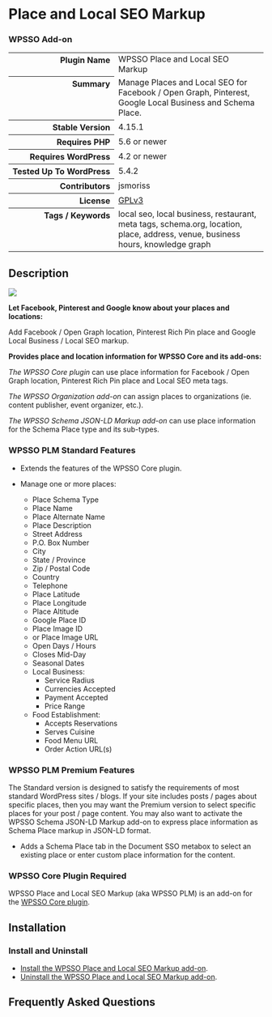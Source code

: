 <h1>Place and Local SEO Markup</h1><h3>WPSSO Add-on</h3>

<table>
<tr><th align="right" valign="top" nowrap>Plugin Name</th><td>WPSSO Place and Local SEO Markup</td></tr>
<tr><th align="right" valign="top" nowrap>Summary</th><td>Manage Places and Local SEO for Facebook / Open Graph, Pinterest, Google Local Business and Schema Place.</td></tr>
<tr><th align="right" valign="top" nowrap>Stable Version</th><td>4.15.1</td></tr>
<tr><th align="right" valign="top" nowrap>Requires PHP</th><td>5.6 or newer</td></tr>
<tr><th align="right" valign="top" nowrap>Requires WordPress</th><td>4.2 or newer</td></tr>
<tr><th align="right" valign="top" nowrap>Tested Up To WordPress</th><td>5.4.2</td></tr>
<tr><th align="right" valign="top" nowrap>Contributors</th><td>jsmoriss</td></tr>
<tr><th align="right" valign="top" nowrap>License</th><td><a href="https://www.gnu.org/licenses/gpl.txt">GPLv3</a></td></tr>
<tr><th align="right" valign="top" nowrap>Tags / Keywords</th><td>local seo, local business, restaurant, meta tags, schema.org, location, place, address, venue, business hours, knowledge graph</td></tr>
</table>

<h2>Description</h2>

<p style="margin:0;"><img class="readme-icon" src="https://surniaulula.github.io/wpsso-plm/assets/icon-256x256.png"></p>

<p><strong>Let Facebook, Pinterest and Google know about your places and locations:</strong></p>

<p>Add Facebook / Open Graph location, Pinterest Rich Pin place and Google Local Business / Local SEO markup.</p>

<p><strong>Provides place and location information for WPSSO Core and its add-ons:</strong></p>

<p><em>The WPSSO Core plugin</em> can use place information for Facebook / Open Graph location, Pinterest Rich Pin place and Local SEO meta tags.</p>

<p><em>The WPSSO Organization add-on</em> can assign places to organizations (ie. content publisher, event organizer, etc.).</p>

<p><em>The WPSSO Schema JSON-LD Markup add-on</em> can use place information for the Schema Place type and its sub-types.</p>

<h3>WPSSO PLM Standard Features</h3>

<ul>
<li><p>Extends the features of the WPSSO Core plugin.</p></li>
<li><p>Manage one or more places:</p>

<ul>
<li>Place Schema Type</li>
<li>Place Name</li>
<li>Place Alternate Name</li>
<li>Place Description</li>
<li>Street Address</li>
<li>P.O. Box Number</li>
<li>City</li>
<li>State / Province</li>
<li>Zip / Postal Code</li>
<li>Country</li>
<li>Telephone</li>
<li>Place Latitude</li>
<li>Place Longitude</li>
<li>Place Altitude</li>
<li>Google Place ID</li>
<li>Place Image ID</li>
<li>or Place Image URL</li>
<li>Open Days / Hours</li>
<li>Closes Mid-Day</li>
<li>Seasonal Dates</li>
<li>Local Business:

<ul>
<li>Service Radius</li>
<li>Currencies Accepted</li>
<li>Payment Accepted</li>
<li>Price Range</li>
</ul></li>
<li>Food Establishment:

<ul>
<li>Accepts Reservations</li>
<li>Serves Cuisine</li>
<li>Food Menu URL</li>
<li>Order Action URL(s)</li>
</ul></li>
</ul></li>
</ul>

<h3>WPSSO PLM Premium Features</h3>

<p>The Standard version is designed to satisfy the requirements of most standard WordPress sites / blogs. If your site includes posts / pages about specific places, then you may want the Premium version to select specific places for your post / page content. You may also want to activate the WPSSO Schema JSON-LD Markup add-on to express place information as Schema Place markup in JSON-LD format.</p>

<ul>
<li>Adds a Schema Place tab in the Document SSO metabox to select an existing place or enter custom place information for the content.</li>
</ul>

<h3>WPSSO Core Plugin Required</h3>

<p>WPSSO Place and Local SEO Markup (aka WPSSO PLM) is an add-on for the <a href="https://wordpress.org/plugins/wpsso/">WPSSO Core plugin</a>.</p>


<h2>Installation</h2>

<h3 class="top">Install and Uninstall</h3>

<ul>
<li><a href="https://wpsso.com/docs/plugins/wpsso-plm/installation/install-the-plugin/">Install the WPSSO Place and Local SEO Markup add-on</a>.</li>
<li><a href="https://wpsso.com/docs/plugins/wpsso-plm/installation/uninstall-the-plugin/">Uninstall the WPSSO Place and Local SEO Markup add-on</a>.</li>
</ul>


<h2>Frequently Asked Questions</h2>




